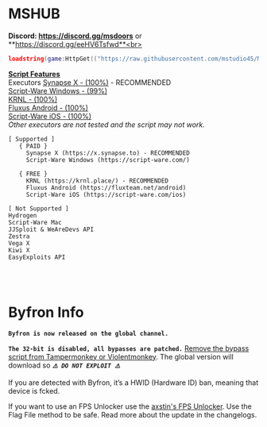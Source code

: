 # MSHUB
**Discord: https://discord.gg/msdoors** or **https://discord.gg/eeHV6Tsfwd**<br>
```lua
loadstring(game:HttpGet(("https://raw.githubusercontent.com/mstudio45/MSDOORS/main/MSHUB_Loader.lua"),true))()
```
**[Script Features](https://github.com/mstudio45/MSDOORS/blob/main/Script%20Features.md)**<br>
Executors
[Synapse X - (100%)](https://x.synapse.to) - RECOMMENDED<br>
[Script-Ware Windows - (99%)](https://script-ware.com/)<br>
[KRNL - (100%)](https://krnl.place/)<br>
[Fluxus Android - (100%)](https://fluxteam.net/android)<br>
[Script-Ware iOS - (100%)](https://script-ware.com/ios)<br>
*Other executors are not tested and the script may not work.*<br>

```
[ Supported ]
   { PAID }
     Synapse X (https://x.synapse.to) - RECOMMENDED
     Script-Ware Windows (https://script-ware.com/)

   { FREE }
     KRNL (https://krnl.place/) - RECOMMENDED
     Fluxus Android (https://fluxteam.net/android)
     Script-Ware iOS (https://script-ware.com/ios)

[ Not Supported ]
Hydrogen
Script-Ware Mac
JJSploit & WeAreDevs API
Zestra
Vega X
Kiwi X
EasyExploits API
```

<br><br>
# Byfron Info
**`Byfron is now released on the global channel.`**<br>

**`The 32-bit is disabled, all bypasses are patched.`** [Remove the bypass script from Tampermonkey or Violentmonkey](https://streamable.com/ap67ik).
 The global version will download so ***`⚠️ DO NOT EXPLOIT ⚠️`***<br>

If you are detected with Byfron, it’s a HWID (Hardware ID) ban, meaning that device is fcked.<br>

If you want to use an FPS Unlocker use the [axstin's FPS Unlocker](https://github.com/axstin/rbxfpsunlocker/releases). Use the Flag File method to be safe. Read more about the update in the changelogs.<br>

